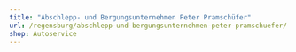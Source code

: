 ```yaml
---
title: "Abschlepp- und Bergungsunternehmen Peter Pramschüfer"
url: /regensburg/abschlepp-und-bergungsunternehmen-peter-pramschuefer/
shop: Autoservice
---
```

